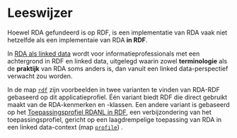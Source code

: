 # Leeswijzer

Hoewel RDA gefundeerd is op RDF, is een implementatie van RDA vaak niet hetzelfde als een implementaie van RDA **in RDF**. 

In [RDA als linked data](RDA_als_linkeddata.md) wordt voor informatieprofessionals met een achtergrond in RDF en linked data, uitgelegd waarin zowel **terminologie** als de **praktijk** van RDA soms anders is, dan vanuit een linked data-perspectief verwacht zou worden.

In de map [`rdf`](rdf) zijn voorbeelden in twee varianten te vinden van RDA-RDF gebaseerd op dit applicatieprofiel. Één variant biedt RDF die direct gebruikt maakt van de RDA-kenmerken en -klassen. Een andere variant is gebaseerd op het [Toepassingsprofiel RDANL in RDF](profile), een verbijzondering van het toepassingsprofiel, gericht op een laagdrempelige toepassing van RDA in een linked data-context (map [`profile`](profile)) . 

